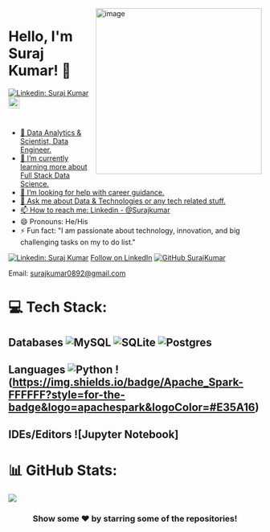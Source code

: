 <img align="Right" img width="330" alt="image" src="https://user-images.githubusercontent.com/82973819/208291661-f0774b86-f85d-439f-8372-d538434259f4.png">

# Hello, I'm Suraj Kumar! 👋





[![Linkedin: Suraj Kumar](https://img.shields.io/badge/-SurajKumar-blue?style=flat-square&logo=Linkedin&logoColor=white&link=https://www.linkedin.com/in/suraj-kumar12/)](https://www.linkedin.com/in/suraj-kumar12/)
</a>
<a href="https://github.com/surajkumar089">
  <img align="left" alt="Suraj's Github" width="22px" src="https://cdn.jsdelivr.net/npm/simple-icons@v3/icons/github.svg" />


<br/>
<br/>

- 🔭 Data Analytics & Scientist, Data Engineer.
- 🌱 I’m currently learning more about Full Stack Data Science.
- 🤔 I’m looking for help with career guidance.
- 💬 Ask me about Data & Technologies or any tech related stuff.
- 📫 How to reach me: [Linkedin - @Surajkumar](https://www.linkedin.com/in/suraj-kumar12)
- 😄 Pronouns: He/His
- ⚡ Fun fact: "I am passionate about technology, innovation, and big challenging tasks on my to do list."

[![Linkedin: Suraj Kumar](https://img.shields.io/badge/-SurajKumar-blue?style=flat-square&logo=Linkedin&logoColor=white&link=https://www.linkedin.com/in/suraj-kumar12/)](https://www.linkedin.com/in/suraj-kumar12/)
<a class="libutton" href="https://www.linkedin.com/comm/mynetwork/discovery-see-all?usecase=PEOPLE_FOLLOWS&followMember=suraj-kumar12" target="_blank">Follow on LinkedIn</a>
 [![GitHub SurajKumar](https://img.shields.io/github/followers/iampawan?label=follow&style=social)](https://github.com/surajkumar089)

Email: surajkumar0892@gmail.com




# 💻 Tech Stack:
## Databases ![MySQL](https://img.shields.io/badge/mysql-%2300f.svg?style=for-the-badge&logo=mysql&logoColor=white) ![SQLite](https://img.shields.io/badge/sqlite-%2307405e.svg?style=for-the-badge&logo=sqlite&logoColor=white) ![Postgres](https://img.shields.io/badge/postgres-%23316192.svg?style=for-the-badge&logo=postgresql&logoColor=white)
## Languages ![Python](https://img.shields.io/badge/Python-FFD43B?style=for-the-badge&logo=python&logoColor=blue) !(https://img.shields.io/badge/Apache_Spark-FFFFFF?style=for-the-badge&logo=apachespark&logoColor=#E35A16)
## IDEs/Editors ![Jupyter Notebook]



# 📊 GitHub Stats:
![](https://github-readme-streak-stats.herokuapp.com/?user=surajkumar089&theme=darcula&hide_border=false)<br/>

<!--
surajkumar089/surajkumar089 is a ✨ special ✨ repository because its `README.md` (this file) appears on your GitHub profile.
You can click the Preview link to take a look at your changes.
--->

<div align="center">

### Show some ❤️ by starring some of the repositories!

</div>

